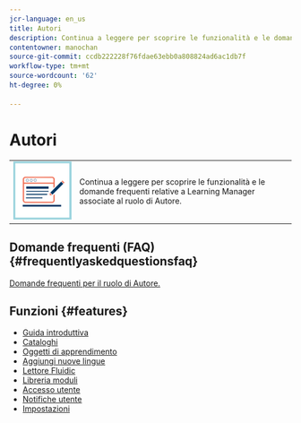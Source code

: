 ```yaml
---
jcr-language: en_us
title: Autori
description: Continua a leggere per scoprire le funzionalità e le domande frequenti relative a Learning Manager associate al ruolo di Autore.
contentowner: manochan
source-git-commit: ccdb222228f76fdae63ebb0a808824ad6ac1db7f
workflow-type: tm+mt
source-wordcount: '62'
ht-degree: 0%

---
```




# Autori

<table> 
 <tbody>
  <tr> 
   <td><img src="assets/authors2.png"></td> 
   <td><p>Continua a leggere per scoprire le funzionalità e le domande frequenti relative a Learning Manager associate al ruolo di Autore. </p></td> 
  </tr> 
 </tbody>
</table>

## Domande frequenti (FAQ) {#frequentlyaskedquestionsfaq}

[Domande frequenti per il ruolo di Autore.](authors/frequently-asked-questions-for-authors.md)

## Funzioni {#features}

* [Guida introduttiva](authors/feature-summary/getting-started-author.md)
* [Cataloghi](authors/feature-summary/catalogs.md)
* [Oggetti di apprendimento](authors/feature-summary/courses.md)
* [Aggiungi nuove lingue](authors/feature-summary/add-new-language-learning-objects.md)
* [Lettore Fluidic](authors/feature-summary/fluidic-player.md)
* [Libreria moduli](authors/feature-summary/module-library.md)
* [Accesso utente](authors/feature-summary/user-login.md)
* [Notifiche utente](authors/feature-summary/user-notifications.md)
* [Impostazioni](authors/feature-summary/settings.md)

